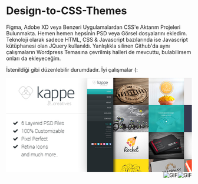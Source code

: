 # Design-to-CSS-Themes
Figma, Adobe XD veya Benzeri Uygulamalardan CSS'e Aktarım Projeleri Bulunmakta. Hemen hemen hepsinin PSD veya Görsel dosyalarını ekledim. 
Teknoloji olarak sadece HTML, CSS & Javascript bazılarında ise Javascript kütüphanesi olan JQuery kullanıldı. 
Yanlışlıkla silinen Github'da aynı çalışmaların Wordpress Temasına çevrilmiş halleri de mevcuttu, bulabilirsem onları da ekleyeceğim.

İstenildiği gibi düzenlebilir durumdadır. İyi çalışmalar (:

<img align="right" alt="GIF" src="https://github.com/RSametSamyeli/Design-to-CSS-Themes/blob/main/kappe/kappe-tasarim.jpg?raw=true"/>

<img align="right" alt="GIF" src="https://github.com/RSametSamyeli/Design-to-CSS-Themes/blob/main/kappe/kappe-desktop.gif?raw=true"/>

<img align="right" alt="GIF" src="https://github.com/RSametSamyeli/Design-to-CSS-Themes/blob/main/kappe/kappe-mobil.gif?raw=true"/>


